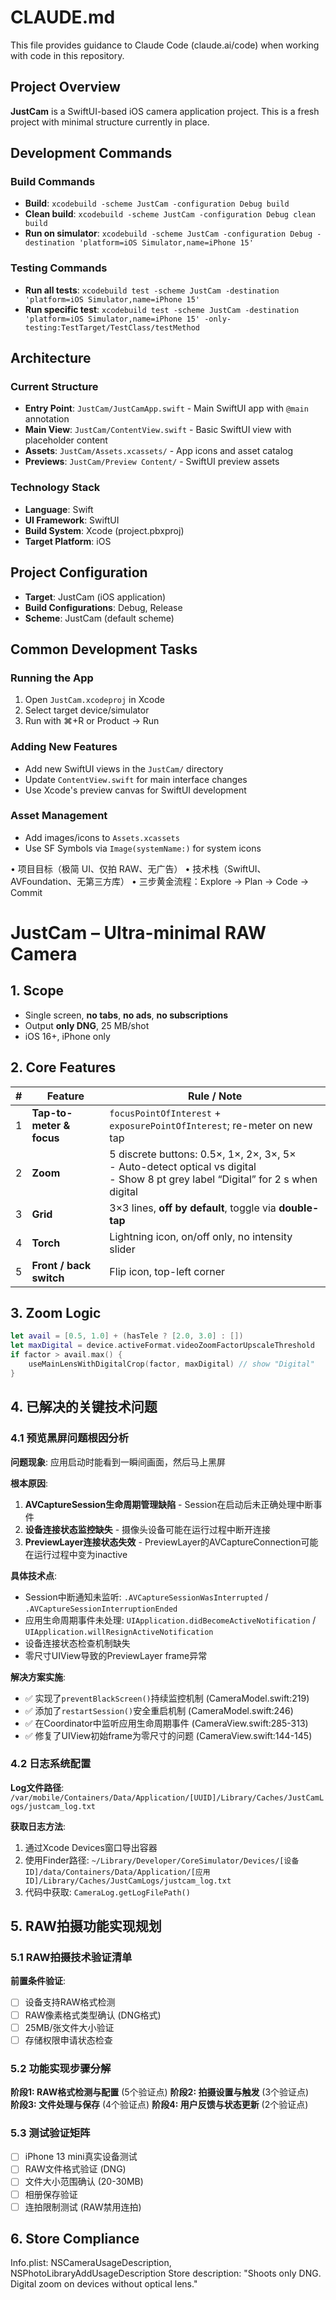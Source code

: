 # CLAUDE.md

This file provides guidance to Claude Code (claude.ai/code) when working with code in this repository.

## Project Overview

**JustCam** is a SwiftUI-based iOS camera application project. This is a fresh project with minimal structure currently in place.

## Development Commands

### Build Commands
- **Build**: `xcodebuild -scheme JustCam -configuration Debug build`
- **Clean build**: `xcodebuild -scheme JustCam -configuration Debug clean build`
- **Run on simulator**: `xcodebuild -scheme JustCam -configuration Debug -destination 'platform=iOS Simulator,name=iPhone 15'`

### Testing Commands
- **Run all tests**: `xcodebuild test -scheme JustCam -destination 'platform=iOS Simulator,name=iPhone 15'`
- **Run specific test**: `xcodebuild test -scheme JustCam -destination 'platform=iOS Simulator,name=iPhone 15' -only-testing:TestTarget/TestClass/testMethod`

## Architecture

### Current Structure
- **Entry Point**: `JustCam/JustCamApp.swift` - Main SwiftUI app with `@main` annotation
- **Main View**: `JustCam/ContentView.swift` - Basic SwiftUI view with placeholder content
- **Assets**: `JustCam/Assets.xcassets/` - App icons and asset catalog
- **Previews**: `JustCam/Preview Content/` - SwiftUI preview assets

### Technology Stack
- **Language**: Swift
- **UI Framework**: SwiftUI
- **Build System**: Xcode (project.pbxproj)
- **Target Platform**: iOS

## Project Configuration
- **Target**: JustCam (iOS application)
- **Build Configurations**: Debug, Release
- **Scheme**: JustCam (default scheme)

## Common Development Tasks

### Running the App
1. Open `JustCam.xcodeproj` in Xcode
2. Select target device/simulator
3. Run with ⌘+R or Product → Run

### Adding New Features
- Add new SwiftUI views in the `JustCam/` directory
- Update `ContentView.swift` for main interface changes
- Use Xcode's preview canvas for SwiftUI development

### Asset Management
- Add images/icons to `Assets.xcassets`
- Use SF Symbols via `Image(systemName:)` for system icons

• 项目目标（极简 UI、仅拍 RAW、无广告）
• 技术栈（SwiftUI、AVFoundation、无第三方库）
• 三步黄金流程：Explore → Plan → Code → Commit


# JustCam – Ultra-minimal RAW Camera
## 1. Scope
- Single screen, **no tabs**, **no ads**, **no subscriptions**  
- Output **only DNG**, 25 MB/shot  
- iOS 16+, iPhone only

## 2. Core Features
| # | Feature | Rule / Note |
|---|---|---|
| 1 | **Tap-to-meter & focus** | `focusPointOfInterest` + `exposurePointOfInterest`; re-meter on new tap |
| 2 | **Zoom** | 5 discrete buttons: 0.5×, 1×, 2×, 3×, 5×<br>- Auto-detect optical vs digital<br>- Show 8 pt grey label “Digital” for 2 s when digital |
| 3 | **Grid** | 3×3 lines, **off by default**, toggle via **double-tap** |
| 4 | **Torch** | Lightning icon, on/off only, no intensity slider |
| 5 | **Front / back switch** | Flip icon, top-left corner |

## 3. Zoom Logic
```swift
let avail = [0.5, 1.0] + (hasTele ? [2.0, 3.0] : [])
let maxDigital = device.activeFormat.videoZoomFactorUpscaleThreshold
if factor > avail.max() {
    useMainLensWithDigitalCrop(factor, maxDigital) // show "Digital"
}
```

## 4. 已解决的关键技术问题

### 4.1 预览黑屏问题根因分析
**问题现象**: 应用启动时能看到一瞬间画面，然后马上黑屏

**根本原因**:
1. **AVCaptureSession生命周期管理缺陷** - Session在启动后未正确处理中断事件
2. **设备连接状态监控缺失** - 摄像头设备可能在运行过程中断开连接
3. **PreviewLayer连接状态失效** - PreviewLayer的AVCaptureConnection可能在运行过程中变为inactive

**具体技术点**:
- Session中断通知未监听: `.AVCaptureSessionWasInterrupted` / `.AVCaptureSessionInterruptionEnded`
- 应用生命周期事件未处理: `UIApplication.didBecomeActiveNotification` / `UIApplication.willResignActiveNotification`
- 设备连接状态检查机制缺失
- 零尺寸UIView导致的PreviewLayer frame异常

**解决方案实施**:
- ✅ 实现了`preventBlackScreen()`持续监控机制 (CameraModel.swift:219)
- ✅ 添加了`restartSession()`安全重启机制 (CameraModel.swift:246)
- ✅ 在Coordinator中监听应用生命周期事件 (CameraView.swift:285-313)
- ✅ 修复了UIView初始frame为零尺寸的问题 (CameraView.swift:144-145)

### 4.2 日志系统配置
**Log文件路径**: `/var/mobile/Containers/Data/Application/[UUID]/Library/Caches/JustCamLogs/justcam_log.txt`

**获取日志方法**:
1. 通过Xcode Devices窗口导出容器
2. 使用Finder路径: `~/Library/Developer/CoreSimulator/Devices/[设备ID]/data/Containers/Data/Application/[应用ID]/Library/Caches/JustCamLogs/justcam_log.txt`
3. 代码中获取: `CameraLog.getLogFilePath()`

## 5. RAW拍摄功能实现规划

### 5.1 RAW拍摄技术验证清单
**前置条件验证**:
- [ ] 设备支持RAW格式检测
- [ ] RAW像素格式类型确认 (DNG格式)
- [ ] 25MB/张文件大小验证
- [ ] 存储权限申请状态检查

### 5.2 功能实现步骤分解
**阶段1: RAW格式检测与配置** (5个验证点)
**阶段2: 拍摄设置与触发** (3个验证点)  
**阶段3: 文件处理与保存** (4个验证点)
**阶段4: 用户反馈与状态更新** (2个验证点)

### 5.3 测试验证矩阵
- [ ] iPhone 13 mini真实设备测试
- [ ] RAW文件格式验证 (DNG)
- [ ] 文件大小范围确认 (20-30MB)
- [ ] 相册保存验证
- [ ] 连拍限制测试 (RAW禁用连拍)

## 6. Store Compliance
Info.plist: NSCameraUsageDescription, NSPhotoLibraryAddUsageDescription
Store description:
"Shoots only DNG. Digital zoom on devices without optical lens."
